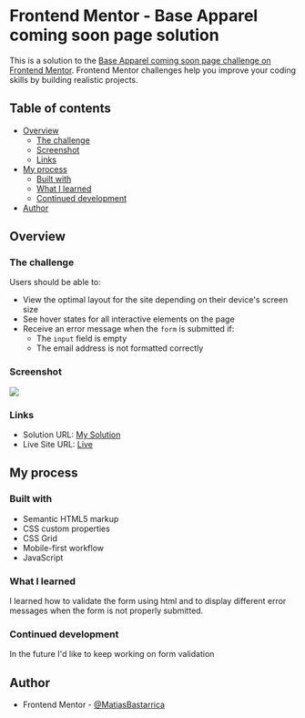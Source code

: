 # Frontend Mentor - Base Apparel coming soon page solution

This is a solution to the [Base Apparel coming soon page challenge on Frontend Mentor](https://www.frontendmentor.io/challenges/base-apparel-coming-soon-page-5d46b47f8db8a7063f9331a0). Frontend Mentor challenges help you improve your coding skills by building realistic projects.

## Table of contents

- [Overview](#overview)
  - [The challenge](#the-challenge)
  - [Screenshot](#screenshot)
  - [Links](#links)
- [My process](#my-process)
  - [Built with](#built-with)
  - [What I learned](#what-i-learned)
  - [Continued development](#continued-development)
- [Author](#author)

## Overview

### The challenge

Users should be able to:

- View the optimal layout for the site depending on their device's screen size
- See hover states for all interactive elements on the page
- Receive an error message when the `form` is submitted if:
  - The `input` field is empty
  - The email address is not formatted correctly

### Screenshot

![](./screenshot.jpg)

### Links

- Solution URL: [My Solution](https://www.frontendmentor.io/solutions/base-apparel-coming-soon-page-mb-_9xhv8jSb4)
- Live Site URL: [Live](https://matiasbastarrica.github.io/base-apparel-coming-soon-page/)

## My process

### Built with

- Semantic HTML5 markup
- CSS custom properties
- CSS Grid
- Mobile-first workflow
- JavaScript

### What I learned

I learned how to validate the form using html and to display different error messages when the form is not properly submitted.

### Continued development

In the future I'd like to keep working on form validation

## Author

- Frontend Mentor - [@MatiasBastarrica](https://www.frontendmentor.io/profile/MatiasBastarrica)
